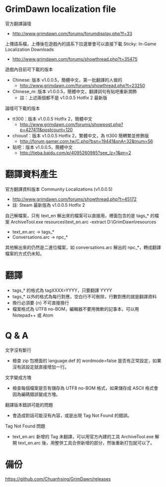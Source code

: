 GrimDawn localization file
========

官方翻譯論壇

* http://www.grimdawn.com/forums/forumdisplay.php?f=33

上傳語系檔，上傳後在遊戲內的語系下拉選單會可以直接下載
Sticky: In-Game Localization Downloads

* http://www.grimdawn.com/forums/showthread.php?t=35475

遊戲內目前可下載的版本

* Chinese: 版本 v1.0.0.5，簡體中文，第一批翻譯的人做的
  * http://www.grimdawn.com/forums/showthread.php?t=23250
* Chinese_m: 版本 v1.0.0.5，簡體中文，翻譯詞句有貼吧重新潤飾
  * 註：上述兩個都不是 v1.0.0.5 Hotfix 2 最新版

論壇可下載的版本

* tt300：版本 v1.0.0.5 Hotfix 2，簡體中文
  * http://www.grimdawn.com/forums/showpost.php?p=427411&postcount=120
* chiousf：版本 v1.0.0.5 Hotfix 2，繁體中文，為 tt300 簡轉繁並修飾版
  * http://forum.gamer.com.tw/C.php?bsn=19441&snA=32&tnum=56
* 貼吧：版本 v1.0.0.5，簡體中文
  * http://tieba.baidu.com/p/4095260985?see_lz=1&pn=2

翻譯資料產生
========

官方翻譯資料版本 Community Localizations (v1.0.0.5)

* http://www.grimdawn.com/forums/showthread.php?t=45172
* 註: Steam 最新版為 v1.0.0.5 Hotfix 2

自己解檔案，只有 text_en 解出來的檔案可以直接用，裡面包含的是 tags_* 的檔案
ArchiveTool.exe resources\text_en.arc -extract D:\GrimDawn\resources

* text_en.arc -> tags_*
* Conversations.arc -> npc_*

其他解出來的仍然是二進位檔案，如 conversations.arc 解出的 npc_*，轉成翻譯檔案的方式仍未知。

翻譯
========

* tags_* 的格式為 tagXXXX=YYYY，只要翻譯 YYYY
* tags_* 以外的格式為每行對應，空白行不可刪除，行數對應的就是翻譯資料
* 換行必須要 {n} 不可直接換行
* 檔案格式為 UTF8 no-BOM，編輯器不要用微軟的記事本，可以用 Notepad++ 或 Atom

Q & A
========

文字沒有斷行

* 檢查 zip 包裡面的 language.def 的 wordmode=false 是否有正常設定，如果沒有該設定就直接增加一行。

文字變成方塊

* 檢查每個檔案是否有儲存為 UTF8 no-BOM 格式，如果儲存成 ASCII 格式會因為編碼錯誤變成方塊。

翻譯版本錯誤可能的問題

* 會造成對話可能沒有內容，或是出現 Tag Not Found 的錯誤。

Tag Not Found 問題

* text_en.arc 新增的 Tag 未翻譯，可以用官方內建的工具 ArchiveTool.exe 解開 text_en.arc 後，用整併工具合併新增的部分，然後重新打包就可以了。

備份
========

https://github.com/Chuanhsing/GrimDawn/releases

